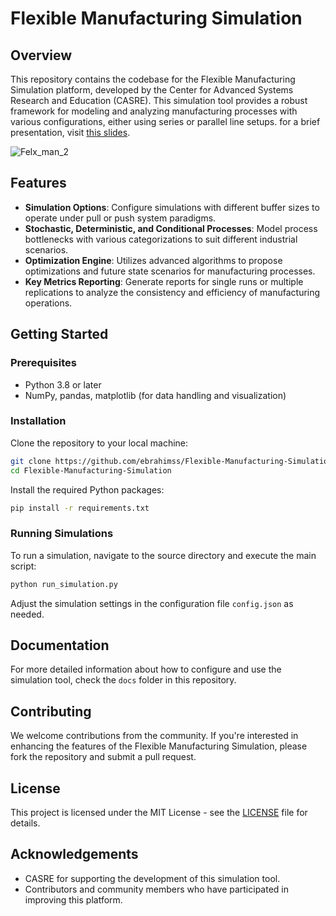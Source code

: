 
# Flexible Manufacturing Simulation

## Overview

This repository contains the codebase for the Flexible Manufacturing Simulation platform, developed by the Center for Advanced Systems Research and Education (CASRE). This simulation tool provides a robust framework for modeling and analyzing manufacturing processes with various configurations, either using series or parallel line setups.
for a brief presentation, visit [this slides](https://liveutk-my.sharepoint.com/:p:/r/personal/ssharifn_vols_utk_edu/Documents/Sharing_Media(s)/Simulation.pptx?d=w3f972a9573294970ade6446deb5fb5d8&csf=1&web=1&e=PFxVN8). 

![Felx_man_2](https://github.com/ebrahimss/Flexible-Manufacturing-Simulation/assets/54449000/e12487ea-36f5-4c65-bc6c-27832ae31494)

## Features

- **Simulation Options**: Configure simulations with different buffer sizes to operate under pull or push system paradigms.
- **Stochastic, Deterministic, and Conditional Processes**: Model process bottlenecks with various categorizations to suit different industrial scenarios.
- **Optimization Engine**: Utilizes advanced algorithms to propose optimizations and future state scenarios for manufacturing processes.
- **Key Metrics Reporting**: Generate reports for single runs or multiple replications to analyze the consistency and efficiency of manufacturing operations.

## Getting Started

### Prerequisites

- Python 3.8 or later
- NumPy, pandas, matplotlib (for data handling and visualization)

### Installation

Clone the repository to your local machine:

```bash
git clone https://github.com/ebrahimss/Flexible-Manufacturing-Simulation.git
cd Flexible-Manufacturing-Simulation
```

Install the required Python packages:

```bash
pip install -r requirements.txt
```

### Running Simulations

To run a simulation, navigate to the source directory and execute the main script:

```bash
python run_simulation.py
```

Adjust the simulation settings in the configuration file `config.json` as needed.

## Documentation

For more detailed information about how to configure and use the simulation tool, check the `docs` folder in this repository.

## Contributing

We welcome contributions from the community. If you're interested in enhancing the features of the Flexible Manufacturing Simulation, please fork the repository and submit a pull request.

## License

This project is licensed under the MIT License - see the [LICENSE](LICENSE) file for details.

## Acknowledgements

- CASRE for supporting the development of this simulation tool.
- Contributors and community members who have participated in improving this platform.
